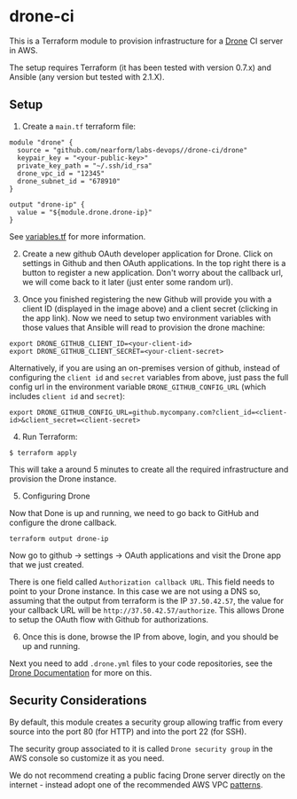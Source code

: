 # drone-ci

This is a Terraform module to provision infrastructure for a [Drone](https://drone.io) CI server in AWS.

The setup requires Terraform (it has been tested with version 0.7.x) and Ansible (any version but tested with 2.1.X).

## Setup

1) Create a `main.tf` terraform file:

```
module "drone" {
  source = "github.com/nearform/labs-devops//drone-ci/drone"
  keypair_key = "<your-public-key>"
  private_key_path = "~/.ssh/id_rsa"
  drone_vpc_id = "12345"
  drone_subnet_id = "678910"
}

output "drone-ip" {
  value = "${module.drone.drone-ip}"
}
```

See [variables.tf](./drone/variables.tf) for more information.

2) Create a new github OAuth developer application for Drone. Click on settings in Github and then OAuth applications. In the top right there is a button to register a new application. Don't worry about the callback url, we will come back to it later (just enter some random url).

3) Once you finished registering the new Github will provide you with a client ID (displayed in the image above) and a client secret (clicking in the app link). Now we need to setup two environment variables with those values that Ansible will read to provision the drone machine:

```
export DRONE_GITHUB_CLIENT_ID=<your-client-id>
export DRONE_GITHUB_CLIENT_SECRET=<your-client-secret>
```
Alternatively, if you are using an on-premises version of github, instead of configuring
the `client id` and `secret` variables from above, just pass the full config url in the environment
variable `DRONE_GITHUB_CONFIG_URL` (which includes `client id` and `secret`):

```
export DRONE_GITHUB_CONFIG_URL=github.mycompany.com?client_id=<client-id>&client_secret=<client-secret>
```

4) Run Terraform:

```
$ terraform apply
```

This will take a around 5 minutes to create all the required infrastructure and provision the Drone instance.

5) Configuring Drone

Now that Done is up and running, we need to go back to GitHub and configure the drone callback.

```
terraform output drone-ip
```

Now go to github -> settings -> OAuth applications and visit the Drone app that we just created.

There is one field called `Authorization callback URL`. This field needs to point to your Drone instance. In this case we are not using a DNS so, assuming that the output from terraform is the IP `37.50.42.57`, the value for your callback URL will be `http://37.50.42.57/authorize`. This allows Drone to setup the OAuth flow with Github for authorizations.

6) Once this is done, browse the IP from above, login, and you should be up and running.

Next you need to add `.drone.yml` files to your code repositories, see the [Drone Documentation](http://readme.drone.io/usage/overview/) for more on this.

## Security Considerations

By default, this module creates a security group allowing traffic from every source into the port 80 (for HTTP) and into
the port 22 (for SSH).

The security group associated to it is called `Drone security group` in the AWS console so customize it as you need.

We do not recommend creating a public facing Drone server directly on the internet - instead adopt one of the recommended AWS VPC [patterns](http://docs.aws.amazon.com/AmazonVPC/latest/UserGuide/VPC_Scenario2.html).
